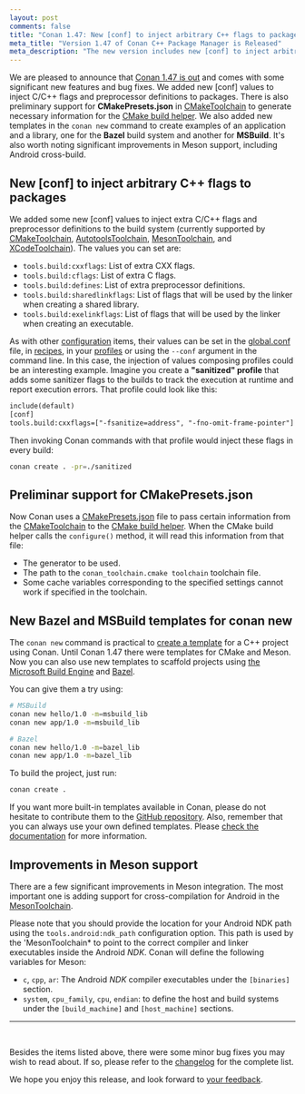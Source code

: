 ```yaml
---
layout: post
comments: false
title: "Conan 1.47: New [conf] to inject arbitrary C++ flags to packages, preliminary support for CMakePresets.json, new templates for MSBuild and Bazel, improvements in Meson support."
meta_title: "Version 1.47 of Conan C++ Package Manager is Released"
meta_description: "The new version includes new [conf] to inject arbitrary C++ flags to packages, preliminary support for CMakePresets.json, new templates for MSBuild and Bazel and much more."
---
```


<script type="application/ld+json">
{ "@context": "https://schema.org", 
 "@type": "TechArticle",
 "headline": "Version 1.47 of Conan C++ Package Manager is Released",
 "alternativeHeadline": "Learn all about the new 1.47 Conan C/C++ package manager version",
 "image": "https://docs.conan.io/en/latest/_images/frogarian.png",
 "author": "Conan Team", 
 "genre": "C/C++", 
 "keywords": "c c++ package manager conan release", 
 "publisher": {
    "@type": "Organization",
    "name": "Conan.io",
    "logo": {
      "@type": "ImageObject",
      "url": "https://media.jfrog.com/wp-content/uploads/2017/07/20134853/conan-logo-text.svg"
    }
},
 "datePublished": "2022-04-21",
 "description": "Conan 1.47: New [conf] to inject arbitrary C++ flags to packages, preliminary support for CMakePresets.json, new templates for MSBuild and Bazel, improvements in Meson support.",
 }
</script>

We are pleased to announce that [Conan 1.47 is
out](https://github.com/conan-io/conan/releases/tag/1.47.0) and comes with some
significant new features and bug fixes. We added new [conf] values to inject C/C++ flags
and preprocessor definitions to packages. There is also preliminary support for
**CMakePresets.json** in
[CMakeToolchain](https://docs.conan.io/en/latest/reference/conanfile/tools/cmake/cmaketoolchain.html)
to generate necessary information for the [CMake build
helper](https://docs.conan.io/en/latest/reference/conanfile/tools/cmake/cmake.html). We also 
added new templates in the `conan new` command to create examples of an application
and a library, one for the **Bazel** build system and another for **MSBuild**. It's also
worth noting significant improvements in Meson support, including Android cross-build.


## New [conf] to inject arbitrary C++ flags to packages

We added some new [conf] values to inject extra C/C++ flags and preprocessor definitions to the
build system (currently supported by
[CMakeToolchain](https://docs.conan.io/en/latest/reference/conanfile/tools/cmake/cmaketoolchain.html),
[AutotoolsToolchain](https://docs.conan.io/en/latest/reference/conanfile/tools/gnu/autotoolstoolchain.html),
[MesonToolchain](https://docs.conan.io/en/latest/reference/conanfile/tools/meson/mesontoolchain.html),
and
[XCodeToolchain](https://docs.conan.io/en/latest/reference/conanfile/tools/apple.html#xcodetoolchain)).
The values you can set are:

 * `tools.build:cxxflags`: List of extra CXX flags.
 * `tools.build:cflags`: List of extra C flags.
 * `tools.build:defines`: List of extra preprocessor definitions.
 * `tools.build:sharedlinkflags`: List of flags that will be used by the linker when creating a shared library.
 * `tools.build:exelinkflags`: List of flags that will be used by the linker when creating an executable.

As with other
[configuration](https://docs.conan.io/en/latest/reference/config_files/global_conf.html)
items, their values can be set in the
[global.conf](https://docs.conan.io/en/latest/reference/config_files/global_conf.html#global-conf)
file, in
[recipes](https://docs.conan.io/en/latest/reference/config_files/global_conf.html#configuration-in-your-recipes),
in your
[profiles](https://docs.conan.io/en/latest/reference/config_files/global_conf.html#configuration-in-your-profiles)
or using the `--conf` argument in the command line. In this case, the injection of values
composing profiles could be an interesting example. Imagine you create a **"sanitized"
profile** that adds some sanitizer flags to the builds to track the execution at runtime and report execution errors. That profile could look like this:

```txt
include(default)
[conf]
tools.build:cxxflags=["-fsanitize=address", "-fno-omit-frame-pointer"]
```

Then invoking Conan commands with that profile would inject these flags in every build:

```bash
conan create . -pr=./sanitized
```

## Preliminar support for CMakePresets.json

Now Conan uses a
[CMakePresets.json](https://cmake.org/cmake/help/latest/manual/cmake-presets.7.html) file
to pass certain information from the
[CMakeToolchain](https://docs.conan.io/en/latest/reference/conanfile/tools/cmake/cmaketoolchain.html)
to the [CMake build
helper](https://docs.conan.io/en/latest/reference/conanfile/tools/cmake/cmake.html). When
the CMake build helper calls the `configure()` method, it will read this information from that file:

 * The generator to be used.
 * The path to the `conan_toolchain.cmake toolchain` toolchain file.
 * Some cache variables corresponding to the specified settings cannot work if specified in the toolchain.

## New Bazel and MSBuild templates for conan new

The `conan new` command is practical to [create a
template](https://docs.conan.io/en/latest/extending/template_system/command_new.html) for
a C++ project using Conan. Until Conan 1.47 there were templates for CMake and
Meson. Now you can also use new templates to scaffold projects using [the Microsoft
Build Engine](https://docs.microsoft.com/es-es/visualstudio/msbuild/msbuild?view=vs-2022)
and [Bazel](https://bazel.build).

You can give them a try using:

```bash
# MSBuild
conan new hello/1.0 -m=msbuild_lib 
conan new app/1.0 -m=msbuild_lib 

# Bazel
conan new hello/1.0 -m=bazel_lib 
conan new app/1.0 -m=bazel_lib 
```

To build the project, just run:

```bash
conan create .
```
 
If you want more built-in templates available in Conan, please do not hesitate to
contribute them to the [GitHub repository](https://github.com/conan-io/conan). Also,
remember that you can always use your own defined templates. Please [check the
documentation](https://docs.conan.io/en/latest/extending/template_system/command_new.html)
for more information.


## Improvements in Meson support

There are a few significant improvements in Meson integration. The most important one
is adding support for cross-compilation for Android in the
[MesonToolchain](https://docs.conan.io/en/latest/reference/conanfile/tools/meson/mesontoolchain.html). 

Please note that you should provide the location for your Android NDK path using the
`tools.android:ndk_path` configuration option. This path is used by the
'MesonToolchain* to point to the correct compiler and linker executables inside the
Android *NDK*. Conan will define the following variables for Meson:

 * `c`, `cpp`, `ar`: The Android *NDK* compiler executables under the `[binaries]` section.
 * `system`, `cpu_family`, `cpu`, `endian`: to define the host and build systems under the
   `[build_machine]` and `[host_machine]` sections.

---

<br>

Besides the items listed above, there were some minor bug fixes you may wish to
read about. If so, please refer to the
[changelog](https://docs.conan.io/en/latest/changelog.html#mar-2022) for the
complete list.

We hope you enjoy this release, and look forward to [your
feedback](https://github.com/conan-io/conan/issues).
